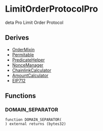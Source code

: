 # LimitOrderProtocolPro


deta Pro Limit Order Protocol



## Derives
- [OrderMixin](OrderMixin.md)
- [Permitable](libraries/Permitable.md)
- [PredicateHelper](helpers/PredicateHelper.md)
- [NonceManager](helpers/NonceManager.md)
- [ChainlinkCalculator](helpers/ChainlinkCalculator.md)
- [AmountCalculator](helpers/AmountCalculator.md)
- [EIP712](https://docs.openzeppelin.com/contracts/3.x/api/utils/cryptography#draft-EIP712)

## Functions
### DOMAIN_SEPARATOR
```solidity
function DOMAIN_SEPARATOR(
) external returns (bytes32)
```




